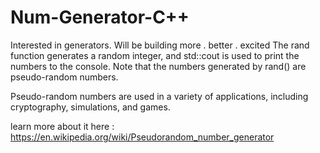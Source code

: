 # Num-Generator-C++
Interested in generators. Will be building more . better . excited
The rand function generates a random integer, and std::cout is used to print the numbers to the console.
Note that the numbers generated by rand() are pseudo-random numbers.

Pseudo-random numbers are used in a variety of applications, including cryptography, simulations, and games.

learn more about it here : https://en.wikipedia.org/wiki/Pseudorandom_number_generator
